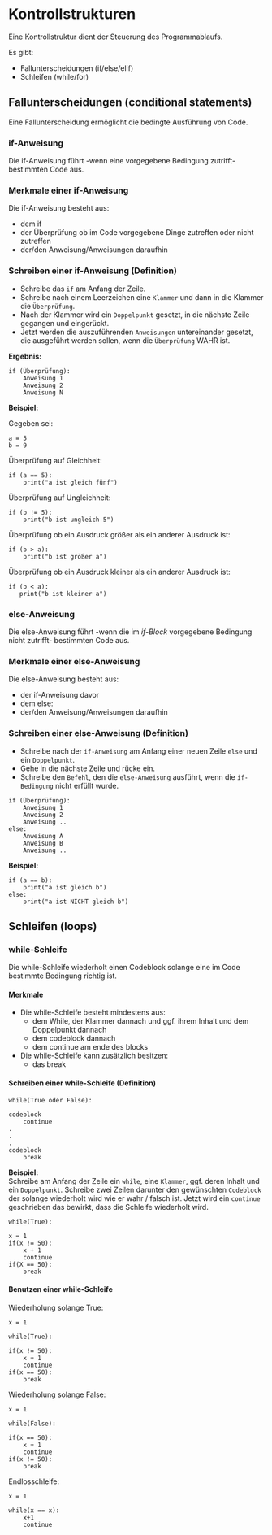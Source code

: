 # Kontrollstrukturen 

Eine Kontrollstruktur dient der Steuerung des Programmablaufs. 

Es gibt:
* Fallunterscheidungen (if/else/elif)
* Schleifen (while/for)

## Fallunterscheidungen (conditional statements)

Eine Fallunterscheidung ermöglicht die bedingte Ausführung von Code.

### __if-Anweisung__

Die if-Anweisung führt
-wenn eine vorgegebene Bedingung zutrifft-
bestimmten Code aus.

### Merkmale einer if-Anweisung

Die if-Anweisung besteht aus:
* dem if
* der Überprüfung ob im Code vorgegebene Dinge zutreffen oder nicht zutreffen
* der/den Anweisung/Anweisungen daraufhin

### Schreiben einer if-Anweisung (Definition)

* Schreibe das `if` am Anfang der Zeile.
* Schreibe nach einem Leerzeichen eine `Klammer` und dann in die Klammer die `Überprüfung`.
* Nach der Klammer wird ein `Doppelpunkt` gesetzt, in die nächste Zeile gegangen und eingerückt.
* Jetzt werden die auszuführenden `Anweisungen` untereinander gesetzt, die ausgeführt werden sollen, wenn die `Überprüfung` WAHR ist.

__Ergebnis:__

```
if (Überprüfung):
    Anweisung 1
    Anweisung 2
    Anweisung N
```

__Beispiel:__

Gegeben sei:
```
a = 5
b = 9
```

Überprüfung auf Gleichheit:
```
if (a == 5):
    print("a ist gleich fünf")
```
Überprüfung auf Ungleichheit:
```
if (b != 5):
    print("b ist ungleich 5")
```
Überprüfung ob ein Ausdruck größer als ein anderer Ausdruck ist:
```
if (b > a):
    print("b ist größer a")
```
Überprüfung ob ein Ausdruck kleiner als ein anderer Ausdruck ist:
```
if (b < a):
   print("b ist kleiner a")
``` 

### __else-Anweisung__

Die else-Anweisung führt
-wenn die im *if-Block* vorgegebene Bedingung nicht zutrifft-
bestimmten Code aus.

### Merkmale einer else-Anweisung

Die else-Anweisung besteht aus:
* der if-Anweisung davor
* dem else:    
* der/den Anweisung/Anweisungen daraufhin

### Schreiben einer else-Anweisung (Definition)
* Schreibe nach der `if-Anweisung` am Anfang einer neuen Zeile `else` und ein `Doppelpunkt`.
* Gehe in die nächste Zeile und rücke ein.
* Schreibe den `Befehl`, den die `else-Anweisung` ausführt, wenn die `if-Bedingung` nicht erfüllt wurde.
```
if (Überprüfung):
    Anweisung 1
    Anweisung 2
    Anweisung ..
else:
    Anweisung A
    Anweisung B
    Anweisung ..
```

__Beispiel:__  
```
if (a == b):
    print("a ist gleich b")
else:
    print("a ist NICHT gleich b")
```

## Schleifen (loops)  

### __while-Schleife__

Die while-Schleife wiederholt einen Codeblock solange eine im Code bestimmte Bedingung richtig ist.

#### Merkmale

* Die while-Schleife besteht mindestens aus:
  * dem While, der Klammer dannach und ggf. ihrem Inhalt und dem Doppelpunkt dannach
  * dem codeblock dannach
  * dem continue am ende des blocks
* Die while-Schleife kann zusätzlich besitzen:
  * das break

#### Schreiben einer while-Schleife (Definition)

```
while(True oder False):

codeblock
    continue
.
.
.
codeblock
    break
```
__Beispiel:__  
Schreibe am Anfang der Zeile ein `while`, eine `Klammer`, ggf. deren Inhalt und ein `Doppelpunkt`. Schreibe zwei Zeilen darunter den gewünschten `Codeblock` der solange wiederholt wird wie er wahr / falsch ist. Jetzt wird ein `continue` geschrieben das bewirkt, dass die Schleife wiederholt wird. 
```
while(True):

x = 1
if(x != 50):
    x + 1
    continue
if(X == 50):
    break
```

#### Benutzen einer while-Schleife

Wiederholung solange True:
```
x = 1

while(True):

if(x != 50):
    x + 1
    continue
if(x == 50):
    break
```
Wiederholung solange False:
```
x = 1

while(False):

if(x == 50):
    x + 1
    continue
if(x != 50):
    break
```

Endlosschleife:
```
x = 1

while(x == x):
    x+1
    continue
```

